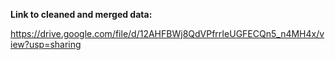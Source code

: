 **Link to cleaned and merged data:**

  https://drive.google.com/file/d/12AHFBWj8QdVPfrrIeUGFECQn5_n4MH4x/view?usp=sharing
